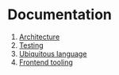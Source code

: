 # Documentation

1. [Architecture](architecture.md)
2. [Testing](testing.md)
3. [Ubiquitous language](ubiquitous_language.md)
3. [Frontend tooling](frontend_tooling.md)
